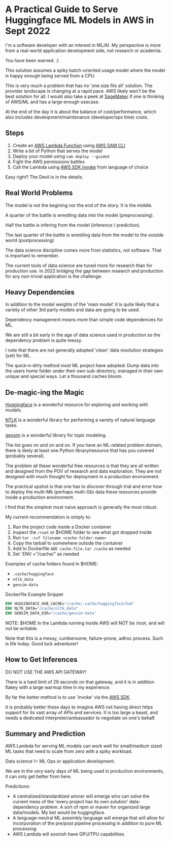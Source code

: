# A Practical Guide to Serve Huggingface ML Models in AWS in Sept 2022

I'm a software developer with an interest in ML/AI. My perspective is more from a real-world application development side, not research or academia.

You have been warned. :)

This solution assumes a spiky batch-oriented usage model where the model is happy enough being served from a CPU.

This is very much a problem that has no 'one size fits all' solution. The provider landscape is changing at a rapid pace. AWS likely won't be the best solution for all. I would also take a peek at [SageMaker](https://aws.amazon.com/sagemaker) if one is thinking of AWS/ML and has a large enough usecase. 

At the end of the day it is about the balance of cost/performance, which also includes development/maintenance (developer/ops time) costs.

## Steps

1. Create an [AWS Lambda Function](https://aws.amazon.com/lambda/) using [AWS SAM CLI](https://github.com/aws/aws-sam-cli)
2. Write a bit of Python that serves the model
3. Deploy your model using `sam deploy --guided`
4. Fight the AWS permissions battles
5. Call the Lambda using [AWS SDK invoke](https://docs.aws.amazon.com/AWSJavaScriptSDK/latest/AWS/Lambda.html#invoke-property) from language of choice

Easy right? The Devil is in the details.

## Real World Problems

The model is not the begining nor the end of the story. It is the middle.

A quarter of the battle is wrestling data _into_ the model (preprocessing).

Half the battle is infering from the model (inference / prediction).

The last quarter of the battle is wrestling data from the model to the outside world (postprocessing)

The data science discipline comes more from statistics, not software. That is important to remember.

The current tools of data science are tuned more for research than for production use. In 2022 bridging the gap between research and production for any non-trivial application is the challenge.

## Heavy Dependencies

In addition to the model weights of the 'main model' it is quite likely that a variety of other 3rd party models and data are going to be used.

Dependency management means more than simple code dependencies for ML.

We are still a bit early in the age of data science used in production so the dependency problem is quite messy.

I note that there are not generally adopted 'clean' data resolution strategies (yet) for ML. 

The quick-n-dirty method most ML project have adopted: Dump data into the users home folder under their own sub-directory, managed in their own unique and special ways. Let a thousand caches bloom.

## De-magic-ing the Magic

[Huggingface](https://huggingface.co/) is a wonderful resource for exploring and working with models.

[NTLK](https://www.nltk.org/) is a wonderful library for performing a variety of natural language tasks. 

[gensim](https://github.com/RaRe-Technologies/gensim) is a wonderful library for topic modeling.

The list goes on and on and on. If you have an ML-related problem domain, there is likely at least one Python library/resource that has you covered (probably several).

The problem all these wonderful free resources is that they are all written and designed from the POV of research and data exploration. They are not designed with much thought for deployment in a production environment.

The practical upshot is that one has to _discover_ through trial and error how to deploy the multi-Mb (perhaps multi-Gb) data these resources provide inside a production environment.

I find that the simplest most naive approach is generally the most robust.

My current recommendation is simply to:

1. Run the project code inside a Docker container
2. Inspect the `/root` or $HOME folder to see what got dropped inside
3. Run `tar -cvf filename <cache-folder-name>`
4. Copy the tarball to somewhere outside the container
5. Add to Dockerfile `ADD cache-file.tar /cache` as needed
6. Set `ENV <resource-data-dir>="/cache/<resource-data>" as needed

Examples of cache folders found in $HOME:
- `.cache/huggingface` 
- `ntlk_data`
- `gensim-data`


Dockerfile Example Snippet
```Dockerfile
ENV HUGGINGFACE_HUB_CACHE="/cache/.cache/huggingface/hub"
ENV NLTK_DATA="/cache/nltk_data"
ENV GENSIM_DATA_DIR="/cache/gensim-data"
```

NOTE: $HOME in the Lambda running inside AWS will NOT be /root, and will not be writable.

Note that this is a messy, cumbersome, failure-prone, adhoc process. Such is life today. Good luck adventurer!

## How to Get Inferences

DO NOT USE THE AWS API GATEWAY!

There is a hard limit of 29 seconds on that gateway, and it is in addition flakey with a large warmup time in my experience. 

By far the better method is to use 'invoke' via the 
[AWS SDK](https://docs.aws.amazon.com/AWSJavaScriptSDK/latest/AWS/Lambda.html#invoke-property).

It is probably better these days to imagine AWS not having direct https support for its vast array of APIs and services. It is too large a beast, and needs a dedicated interpreter/ambassador to negotiate on one's behalf.

## Summary and Prediction

AWS Lambda for serving ML models can work well for small/medium sized ML tasks that need to scale from zero with a spiky workload.

Data science != ML Ops or application development.

We are in the _very_ early days of ML being used in production environments, it can only get better from here.

Predictions:
- A centralized/standardized winner will emerge who can solve the current mess of the 'every project has its own solution' data-dependency problem. A sort of npm or maven for organized large data/models. My bet would be huggingface.
- A language-neutral ML assembly language will emerge that will allow for incorporation of the pre/post pipeline processing in addition to pure ML processing.
- AWS Lambda will soonish have GPU/TPU capabilities.